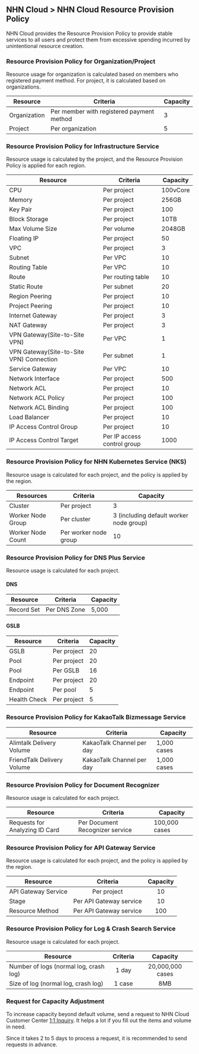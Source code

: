 ## NHN Cloud > NHN Cloud Resource Provision Policy 
NHN Cloud provides the Resource Provision Policy to provide stable services to all users and protect them from excessive spending incurred by unintentional resource creation. 

### Resource Provision Policy for Organization/Project 
Resource usage for organization is calculated based on members who registered payment method. For project, it is calculated based on organizations.  

|Resource | Criteria | Capacity | 
|----|----|----|
|Organization    | Per member with registered payment method |3|
|Project     | Per organization |5|

### Resource Provision Policy for Infrastructure Service  
Resource usage is calculated by the project, and the Resource Provision Policy is applied for each region. 

|Resource | Criteria | Capacity |
|----|----|----|
|CPU    | Per project |100vCore|
|Memory     | Per project |256GB|
| Key Pair | Per project | 100 |
|Block Storage| Per project |10TB|
|Max Volume Size| Per volume |2048GB|
|Floating IP | Per project |50|
|VPC | Per project |3|
|Subnet | Per VPC |10|
|Routing Table | Per VPC |10|
|Route | Per routing table |10|
|Static Route | Per subnet | 20 |
|Region Peering | Per project |10 | 
|Project Peering |Per project  |10 | 
|Internet Gateway | Per project |3|
|NAT Gateway | Per project | 3 | 
|VPN Gateway(Site-to-Site VPN) | Per VPC | 1 | 
|VPN Gateway(Site-to-Site VPN) Connection | Per subnet | 1 |  
|Service Gateway | Per VPC | 10 | 
| Network Interface | Per project | 500 | 
| Network ACL | Per project | 10 | 
| Network ACL Policy | Per project | 100 | 
| Network ACL Binding | Per project | 100 | 
|Load Balancer | Per project |10|
|IP Access Control Group    | Per project |10|
|IP Access Control Target | Per IP access control group    |1000|

### Resource Provision Policy for NHN Kubernetes Service (NKS)  
Resource usage is calculated for each project, and the policy is applied by the region. 

|Resources | Criteria | Capacity | 
|----|----|----|
|Cluster	| Per project |3|
|Worker Node Group	 | Per cluster |3 (including default worker node group)|
|Worker Node Count	 | Per worker node group  |10|

### Resource Provision Policy for DNS Plus Service 
Resource usage is calculated for each project.

#### DNS
|Resource | Criteria | Capacity |
|----|----|----|
|Record Set    | Per DNS Zone |5,000|

#### GSLB
|Resource | Criteria | Capacity |
|----|----|----|
|GSLB    | Per project | 20|
|Pool    | Per project | 20 |
|Pool   | Per GSLB    | 16 |
|Endpoint | Per project | 20 |
|Endpoint| Per pool | 5 |
|Health Check    | Per project | 5 |

### Resource Provision Policy for KakaoTalk Bizmessage Service
| Resource | Criteria | Capacity |
| -------- | -------- | -------- |
| Alimtalk Delivery Volume | KakaoTalk Channel per day | 1,000 cases |
| FriendTalk Delivery Volume | KakaoTalk Channel per day | 1,000 cases |

### Resource Provision Policy for Document Recognizer
Resource usage is calculated for each project.

| Resource | Criteria | Capacity |
| -------- | -------- | -------- |
| Requests for Analyzing ID Card | Per Document Recognizer service | 100,000 cases |

### Resource Provision Policy for API Gateway Service
Resource usage is calculated for each project, and the policy is applied by the region.

| Resource | Criteria | Capacity |
| --- | :---: | :---: |
| API Gateway Service | Per project | 10 |
| Stage | Per API Gateway service | 10 |
| Resource Method | Per API Gateway service | 100 |

### Resource Provision Policy for Log & Crash Search Service
Resource usage is calculated for each project.

| Resource | Criteria | Capacity |
| --- | :---: | :---: |
| Number of logs (normal log, crash log) | 1 day | 20,000,000 cases |
| Size of log (normal log, crash log) | 1 case | 8MB |

### Request for Capacity Adjustment
To increase capacity beyond default volume, send a request to NHN Cloud Customer Center [1:1 Inquiry](https://nhncloud.com/kr/support/inquiry). 
It helps a lot if you fill out the items and volume in need. 

Since it takes 2 to 5 days to process a request, it is recommended to send requests in advance.
